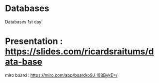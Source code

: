 # Databases
Databases 1st day!
# Presentation : https://slides.com/ricardsraitums/data-base
miro board : https://miro.com/app/board/o9J_l88BykE=/
